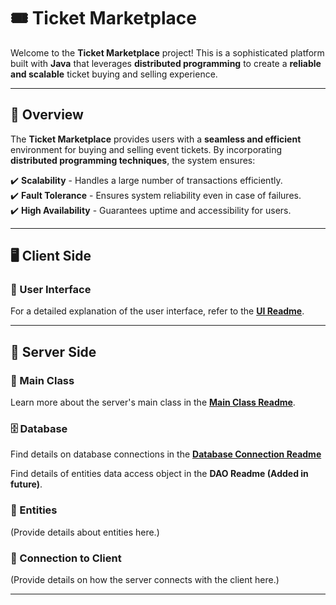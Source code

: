 # 🎟️ Ticket Marketplace

Welcome to the **Ticket Marketplace** project! This is a sophisticated platform built with **Java** that leverages **distributed programming** to create a **reliable and scalable** ticket buying and selling experience.

---

## 🚀 Overview
The **Ticket Marketplace** provides users with a **seamless and efficient** environment for buying and selling event tickets. By incorporating **distributed programming techniques**, the system ensures:

✔️ **Scalability** - Handles a large number of transactions efficiently.  
✔️ **Fault Tolerance** - Ensures system reliability even in case of failures.  
✔️ **High Availability** - Guarantees uptime and accessibility for users.  

---

## 🖥️ Client Side
### 🎨 User Interface
For a detailed explanation of the user interface, refer to the **[UI Readme](README/UI.md)**.

---

## 🏢 Server Side
### 🚀 Main Class
Learn more about the server's main class in the **[Main Class Readme](README/TicketMarketplace_Server.md)**.

### 🗄️ Database
Find details on database connections in the **[Database Connection Readme](README/Database_Connection.md)**

Find details of entities data access object in the **DAO Readme (Added in future)**.

### 📌 Entities
(Provide details about entities here.)

### 🔗 Connection to Client
(Provide details on how the server connects with the client here.)

---



